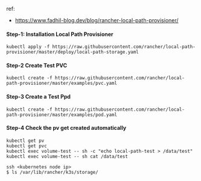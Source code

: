 ref: 
 - https://www.fadhil-blog.dev/blog/rancher-local-path-provisioner/

#### Step-1: Installation Local Path Provisioner
```
kubectl apply -f https://raw.githubusercontent.com/rancher/local-path-provisioner/master/deploy/local-path-storage.yaml

```

#### Step-2 Create Test PVC
```
kubectl create -f https://raw.githubusercontent.com/rancher/local-path-provisioner/master/examples/pvc.yaml

```
#### Step-3 Create a Test Ppd
```
kubectl create -f https://raw.githubusercontent.com/rancher/local-path-provisioner/master/examples/pod.yaml

```
#### Step-4 Check the pv get created automatically 
```
kubectl get pv
kubectl get pvc
kubectl exec volume-test -- sh -c "echo local-path-test > /data/test"
kubectl exec volume-test -- sh cat /data/test

ssh <kubernetes node ip>
$ ls /var/lib/rancher/k3s/storage/

```
